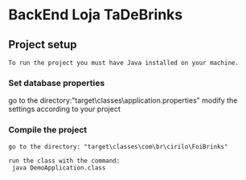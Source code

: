 # BackEnd Loja TaDeBrinks

## Project setup
```
To run the project you must have Java installed on your machine.
```
### Set database properties
go to the directory:"target\classes\application.properties" 
modify the settings according to your project

### Compile the project
```
go to the directory: "target\classes\com\br\cirilo\FoiBrinks"

run the class with the command:
 java DemoApplication.class
